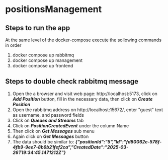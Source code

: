 # positionsManagement

## Steps to run the app

At the same level of the docker-compose execute the sollowing commands in order

<ol>
  <li>docker compose up rabbitmq</li>
  <li>docker compose up management</li>
  <li>docker compose up frontend</li>
</ol>

## Steps to double check rabbitmq message

<ol>
  <li>Open the a browser and visit web page: http://localhost:5173, click on <em><strong>Add Position</strong></em> button, fill in the necessary data, then click on <em><strong>Create Position</strong></em></li>
  <li>Open the rabbitmq address on http://localhost:15672/, enter "guest" text as username, and password fields</li>
  <li>Click on <em><strong>Queues and Streams</strong></em> tab</li>
  <li>Click on <em><strong>PositionCreatedEvent</strong></em> under the column Name</li>
  <li>Then click on <em><strong>Get Messages</strong></em> sub menu</li>
  <li>Again click on <em><strong>Get Messages</strong></em> button</li>
  <li>The data should be similar to: <em><strong>{"positionId":"5","Id":"fd80062c-578f-4fb9-9ee7-8b9b21fef2ca","CreatedDate":"2025-03-26T19:34:45.1471212Z"}</strong></em></li>
</ol>
